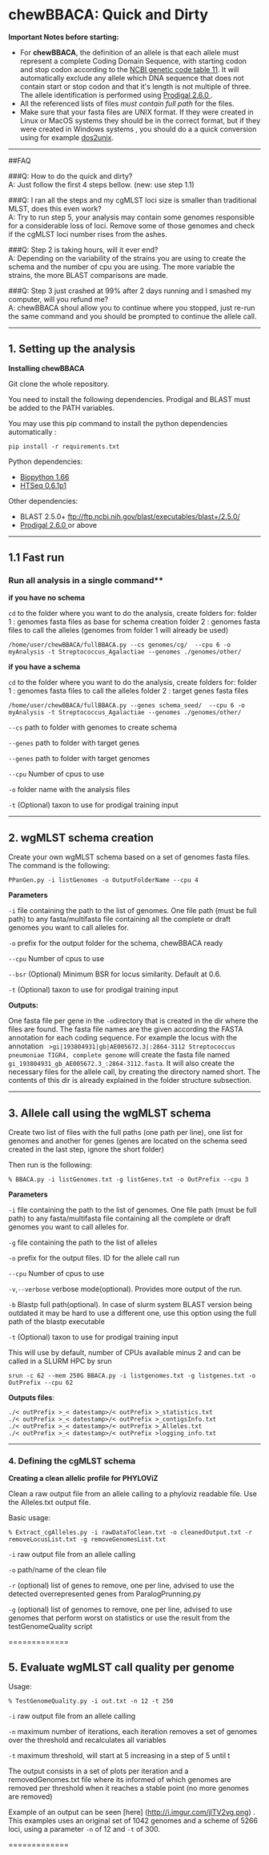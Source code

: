 # chewBBACA: Quick and Dirty

**Important Notes before starting:**

 - For **chewBBACA**, the definition of an allele is that each allele
   must represent a complete Coding Domain Sequence, with starting codon and stop codon according to the [NCBI genetic code table 11](http://www.ncbi.nlm.nih.gov/Taxonomy/Utils/wprintgc.cgi). It will automatically exclude any allele which DNA sequence that does not contain start or stop codon and that it's length is not multiple of three. The allele identification is performed using [Prodigal 2.6.0 ](https://github.com/hyattpd/prodigal/releases/). 
 - All the referenced lists of files *must contain full path* for the files.
 - Make sure that your fasta files are UNIX format. If they were created in Linux or MacOS systems they should be in the correct format, but if they were created in Windows systems , you should do a a quick conversion using for example [dos2unix](http://linuxcommand.org/man_pages/dos2unix1.html).

----------
##FAQ

###Q: How to do the quick and dirty?   
A: Just follow the first 4 steps bellow. (new: use step 1.1)

###Q: I ran all the steps and my cgMLST loci size is smaller than traditional MLST, does this even work?  
A: Try to run step 5, your analysis may contain some genomes responsible for a considerable loss of loci. Remove some of those genomes and check if the cgMLST loci number rises from the ashes.

###Q: Step 2 is taking hours, will it ever end?  
A: Depending on the variability of the strains you are using to create the schema and the number of cpu you are using. The more variable the strains, the more BLAST comparisons are made.

###Q: Step 3 just crashed at 99% after 2 days running and I smashed my computer, will you refund me?  
A: chewBBACA shoul allow you to continue where you stopped, just re-run the same command and you should be prompted to continue the allele call.

----------

## 1. Setting up the analysis

**Installing chewBBACA**

Git clone the whole repository.

You need to install the following dependencies. Prodigal and BLAST must be added to the PATH variables.

You may use this pip command to install the python dependencies automatically :

```
pip install -r requirements.txt
```


Python dependencies:
* [Biopython 1.66 ](http://biopython.org/wiki/Main_Page)
* [HTSeq 0.6.1p1](http://www-huber.embl.de/users/anders/HTSeq/doc/overview.html)


Other dependencies:
* BLAST 2.5.0+ ftp://ftp.ncbi.nih.gov/blast/executables/blast+/2.5.0/
* [Prodigal 2.6.0 ](https://github.com/hyattpd/prodigal/releases/) or above

----------

## 1.1 Fast run

### Run all analysis in a single command**

**if you have no schema**

`cd` to the folder where you want to do the analysis, create folders for:
folder 1 : genomes fasta files as base for schema creation
folder 2 : genomes fasta files to call the alleles (genomes from folder 1 will already be used)

`/home/user/chewBBACA/fullBBACA.py --cs genomes/cg/ 
--cpu 6 -o myAnalysis -t Streptococcus_Agalactiae --genomes ./genomes/other/`

**if you have a schema**

`cd` to the folder where you want to do the analysis, create folders for:
folder 1 : genomes fasta files to call the alleles
folder 2 : target genes fasta files 


`/home/user/chewBBACA/fullBBACA.py --genes schema_seed/ 
--cpu 6 -o myAnalysis -t Streptococcus_Agalactiae --genomes ./genomes/other/`

`--cs` path to folder with genomes to create schema

`--genes` path to folder with target genes

`--genes` path to folder with target genomes

`--cpu` Number of cpus to use

`-o` folder name with the analysis files

`-t` (Optional) taxon to use for prodigal training input

----------

## 2. wgMLST schema creation

Create your own wgMLST schema based on a set of genomes fasta files. The command is the following:

`PPanGen.py -i listGenomes -o OutputFolderName --cpu 4`

**Parameters**

`-i` file containing the path to the list of genomes. One file path (must be full path) to any fasta/multifasta file containing all the complete or draft genomes you want to call alleles for.

`-o` prefix for the output folder for the schema, chewBBACA ready

`--cpu` Number of cpus to use

`--bsr` (Optional) Minimum BSR for locus similarity. Default at 0.6. 

`-t` (Optional) taxon to use for prodigal training input

**Outputs:** 

One fasta file per gene in the `-o`directory that is created in the dir where the files are found. The fasta file names are the given according the FASTA annotation for each coding sequence. For example the locus with the annotation ` >gi|193804931|gb|AE005672.3|:2864-3112 Streptococcus pneumoniae TIGR4, complete genome` will create the fasta file named  `gi_193804931_gb_AE005672.3_:2864-3112.fasta`. It will also create the necessary files for the allele call, by creating the directory named short. The contents of this dir is already explained in the folder structure subsection.

----------

## 3.  Allele call using the wgMLST schema 

Create two list of files with the full paths (one path per line), one list for genomes and another for genes (genes are located on the schema seed created in the last step, ignore the short folder)

Then run is the following:

	% BBACA.py -i listGenomes.txt -g listGenes.txt -o OutPrefix --cpu 3 

**Parameters** 

`-i` file containing the path to the list of genomes. One file path (must be full path) to any fasta/multifasta file containing all the complete or draft genomes you want to call alleles for.

`-g` file containing the path to the list of alleles

`-o` prefix for the output files. ID for the allele call run

`--cpu` Number of cpus to use 

`-v`,`--verbose`  verbose mode(optional). Provides more output of the run.

`-b` Blastp full path(optional). In case of slurm system BLAST version being outdated it may be hard to use a different one, use this option using the full path of the blastp executable

`-t` (Optional) taxon to use for prodigal training input

This will use by default, number of CPUs available minus 2 and can be called in a SLURM HPC by  srun  

`srun -c 62 --mem 250G BBACA.py -i listgenomes.txt -g listgenes.txt -o OutPrefix --cpu 62`

**Outputs files**:
```
./< outPrefix >_< datestamp>/< outPrefix >_statistics.txt
./< outPrefix >_< datestamp>/< outPrefix >_contigsInfo.txt
./< outPrefix >_< datestamp>/< outPrefix >_Alleles.txt 
./< outPrefix >_< datestamp>/< outPrefix >logging_info.txt 
```


----------


### 4. Defining the cgMLST schema

 **Creating a clean allelic profile for PHYLOViZ** 
 
Clean a raw output file from an allele calling to a phyloviz readable file. Use the Alleles.txt output file.


Basic usage:

	% Extract_cgAlleles.py -i rawDataToClean.txt -o cleanedOutput.txt -r removeLocusList.txt -g removeGenomesList.txt
	
`-i` raw output file from an allele calling

`-o` path/name of the clean file

`-r` (optional) list of genes to remove, one per line, advised to use the detected overrepresented genes from ParalogPrunning.py

`-g` (optional) list of genomes to remove, one per line, advised to use genomes that perform worst on statistics or use the result from the testGenomeQuality script

=============

## 5. Evaluate wgMLST call quality per genome


Usage:


	% TestGenomeQuality.py -i out.txt -n 12 -t 250
	
`-i` raw output file from an allele calling

`-n` maximum number of iterations, each iteration removes a set of genomes over the threshold and recalculates all variables

`-t` maximum threshold, will start at 5 increasing in a step of 5 until t

The output consists in a set of plots per iteration and a removedGenomes.txt file where its informed of which genomes are removed per threshold when it reaches a stable point (no more genomes are removed)

Example of an output can be seen [here] (http://i.imgur.com/jlTV2vg.png) . This examples uses an original set of 1042 genomes and a scheme of 5266 loci, using a parameter `-n` of 12 and `-t` of 300.

=============

